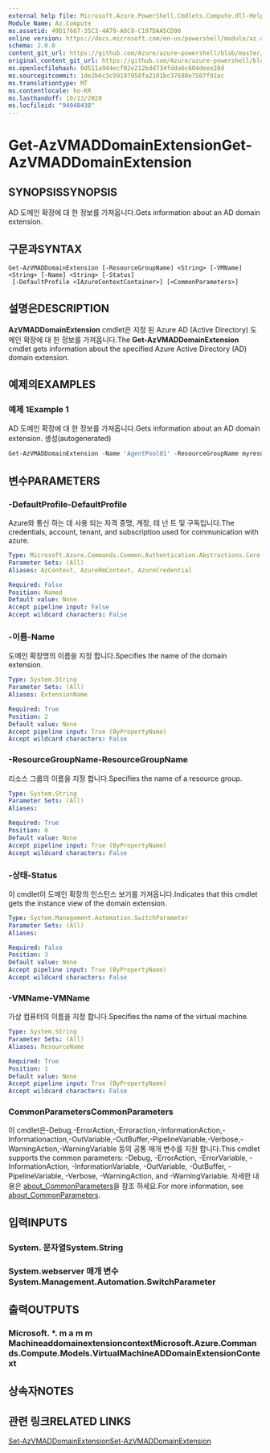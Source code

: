 ```yaml
---
external help file: Microsoft.Azure.PowerShell.Cmdlets.Compute.dll-Help.xml
Module Name: Az.Compute
ms.assetid: 49D17667-35C3-4A79-A0C8-C197DAA5CD90
online version: https://docs.microsoft.com/en-us/powershell/module/az.compute/get-azvmaddomainextension
schema: 2.0.0
content_git_url: https://github.com/Azure/azure-powershell/blob/master/src/Compute/Compute/help/Get-AzVMADDomainExtension.md
original_content_git_url: https://github.com/Azure/azure-powershell/blob/master/src/Compute/Compute/help/Get-AzVMADDomainExtension.md
ms.openlocfilehash: 0d511a944ecf02e212bdd734fdda6c604deee28d
ms.sourcegitcommit: 1de2b6c3c99197958fa2101bc37680e7507f91ac
ms.translationtype: MT
ms.contentlocale: ko-KR
ms.lasthandoff: 10/13/2020
ms.locfileid: "94048438"
---
```

# <span data-ttu-id="1dcd5-101">Get-AzVMADDomainExtension</span><span class="sxs-lookup"><span data-stu-id="1dcd5-101">Get-AzVMADDomainExtension</span></span>

## <span data-ttu-id="1dcd5-102">SYNOPSIS</span><span class="sxs-lookup"><span data-stu-id="1dcd5-102">SYNOPSIS</span></span>
<span data-ttu-id="1dcd5-103">AD 도메인 확장에 대 한 정보를 가져옵니다.</span><span class="sxs-lookup"><span data-stu-id="1dcd5-103">Gets information about an AD domain extension.</span></span>

## <span data-ttu-id="1dcd5-104">구문과</span><span class="sxs-lookup"><span data-stu-id="1dcd5-104">SYNTAX</span></span>

```
Get-AzVMADDomainExtension [-ResourceGroupName] <String> [-VMName] <String> [-Name] <String> [-Status]
 [-DefaultProfile <IAzureContextContainer>] [<CommonParameters>]
```

## <span data-ttu-id="1dcd5-105">설명은</span><span class="sxs-lookup"><span data-stu-id="1dcd5-105">DESCRIPTION</span></span>
<span data-ttu-id="1dcd5-106">**AzVMADDomainExtension** cmdlet은 지정 된 Azure AD (Active Directory) 도메인 확장에 대 한 정보를 가져옵니다.</span><span class="sxs-lookup"><span data-stu-id="1dcd5-106">The **Get-AzVMADDomainExtension** cmdlet gets information about the specified Azure Active Directory (AD) domain extension.</span></span>

## <span data-ttu-id="1dcd5-107">예제의</span><span class="sxs-lookup"><span data-stu-id="1dcd5-107">EXAMPLES</span></span>

### <span data-ttu-id="1dcd5-108">예제 1</span><span class="sxs-lookup"><span data-stu-id="1dcd5-108">Example 1</span></span>

<span data-ttu-id="1dcd5-109">AD 도메인 확장에 대 한 정보를 가져옵니다.</span><span class="sxs-lookup"><span data-stu-id="1dcd5-109">Gets information about an AD domain extension.</span></span> <span data-ttu-id="1dcd5-110">생성</span><span class="sxs-lookup"><span data-stu-id="1dcd5-110">(autogenerated)</span></span>

```powershell <!-- Aladdin Generated Example --> 
Get-AzVMADDomainExtension -Name 'AgentPool01' -ResourceGroupName myresourcegroup -VMName 'VM01'
```

## <span data-ttu-id="1dcd5-111">변수</span><span class="sxs-lookup"><span data-stu-id="1dcd5-111">PARAMETERS</span></span>

### <span data-ttu-id="1dcd5-112">-DefaultProfile</span><span class="sxs-lookup"><span data-stu-id="1dcd5-112">-DefaultProfile</span></span>
<span data-ttu-id="1dcd5-113">Azure와 통신 하는 데 사용 되는 자격 증명, 계정, 테 넌 트 및 구독입니다.</span><span class="sxs-lookup"><span data-stu-id="1dcd5-113">The credentials, account, tenant, and subscription used for communication with azure.</span></span>

```yaml
Type: Microsoft.Azure.Commands.Common.Authentication.Abstractions.Core.IAzureContextContainer
Parameter Sets: (All)
Aliases: AzContext, AzureRmContext, AzureCredential

Required: False
Position: Named
Default value: None
Accept pipeline input: False
Accept wildcard characters: False
```

### <span data-ttu-id="1dcd5-114">-이름</span><span class="sxs-lookup"><span data-stu-id="1dcd5-114">-Name</span></span>
<span data-ttu-id="1dcd5-115">도메인 확장명의 이름을 지정 합니다.</span><span class="sxs-lookup"><span data-stu-id="1dcd5-115">Specifies the name of the domain extension.</span></span>

```yaml
Type: System.String
Parameter Sets: (All)
Aliases: ExtensionName

Required: True
Position: 2
Default value: None
Accept pipeline input: True (ByPropertyName)
Accept wildcard characters: False
```

### <span data-ttu-id="1dcd5-116">-ResourceGroupName</span><span class="sxs-lookup"><span data-stu-id="1dcd5-116">-ResourceGroupName</span></span>
<span data-ttu-id="1dcd5-117">리소스 그룹의 이름을 지정 합니다.</span><span class="sxs-lookup"><span data-stu-id="1dcd5-117">Specifies the name of a resource group.</span></span>

```yaml
Type: System.String
Parameter Sets: (All)
Aliases:

Required: True
Position: 0
Default value: None
Accept pipeline input: True (ByPropertyName)
Accept wildcard characters: False
```

### <span data-ttu-id="1dcd5-118">-상태</span><span class="sxs-lookup"><span data-stu-id="1dcd5-118">-Status</span></span>
<span data-ttu-id="1dcd5-119">이 cmdlet이 도메인 확장의 인스턴스 보기를 가져옵니다.</span><span class="sxs-lookup"><span data-stu-id="1dcd5-119">Indicates that this cmdlet gets the instance view of the domain extension.</span></span>

```yaml
Type: System.Management.Automation.SwitchParameter
Parameter Sets: (All)
Aliases:

Required: False
Position: 3
Default value: None
Accept pipeline input: True (ByPropertyName)
Accept wildcard characters: False
```

### <span data-ttu-id="1dcd5-120">-VMName</span><span class="sxs-lookup"><span data-stu-id="1dcd5-120">-VMName</span></span>
<span data-ttu-id="1dcd5-121">가상 컴퓨터의 이름을 지정 합니다.</span><span class="sxs-lookup"><span data-stu-id="1dcd5-121">Specifies the name of the virtual machine.</span></span>

```yaml
Type: System.String
Parameter Sets: (All)
Aliases: ResourceName

Required: True
Position: 1
Default value: None
Accept pipeline input: True (ByPropertyName)
Accept wildcard characters: False
```

### <span data-ttu-id="1dcd5-122">CommonParameters</span><span class="sxs-lookup"><span data-stu-id="1dcd5-122">CommonParameters</span></span>
<span data-ttu-id="1dcd5-123">이 cmdlet은-Debug,-ErrorAction,-Erroraction,-InformationAction,-Informationaction,-OutVariable,-OutBuffer,-PipelineVariable,-Verbose,-WarningAction,-WarningVariable 등의 공통 매개 변수를 지원 합니다.</span><span class="sxs-lookup"><span data-stu-id="1dcd5-123">This cmdlet supports the common parameters: -Debug, -ErrorAction, -ErrorVariable, -InformationAction, -InformationVariable, -OutVariable, -OutBuffer, -PipelineVariable, -Verbose, -WarningAction, and -WarningVariable.</span></span> <span data-ttu-id="1dcd5-124">자세한 내용은 [about_CommonParameters](http://go.microsoft.com/fwlink/?LinkID=113216)을 참조 하세요.</span><span class="sxs-lookup"><span data-stu-id="1dcd5-124">For more information, see [about_CommonParameters](http://go.microsoft.com/fwlink/?LinkID=113216).</span></span>

## <span data-ttu-id="1dcd5-125">입력</span><span class="sxs-lookup"><span data-stu-id="1dcd5-125">INPUTS</span></span>

### <span data-ttu-id="1dcd5-126">System. 문자열</span><span class="sxs-lookup"><span data-stu-id="1dcd5-126">System.String</span></span>

### <span data-ttu-id="1dcd5-127">System.webserver 매개 변수</span><span class="sxs-lookup"><span data-stu-id="1dcd5-127">System.Management.Automation.SwitchParameter</span></span>

## <span data-ttu-id="1dcd5-128">출력</span><span class="sxs-lookup"><span data-stu-id="1dcd5-128">OUTPUTS</span></span>

### <span data-ttu-id="1dcd5-129">Microsoft. \*. m a m m Machineaddomainextensioncontext</span><span class="sxs-lookup"><span data-stu-id="1dcd5-129">Microsoft.Azure.Commands.Compute.Models.VirtualMachineADDomainExtensionContext</span></span>

## <span data-ttu-id="1dcd5-130">상속자</span><span class="sxs-lookup"><span data-stu-id="1dcd5-130">NOTES</span></span>

## <span data-ttu-id="1dcd5-131">관련 링크</span><span class="sxs-lookup"><span data-stu-id="1dcd5-131">RELATED LINKS</span></span>

[<span data-ttu-id="1dcd5-132">Set-AzVMADDomainExtension</span><span class="sxs-lookup"><span data-stu-id="1dcd5-132">Set-AzVMADDomainExtension</span></span>](./Set-AzVMADDomainExtension.md)


